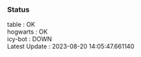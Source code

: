 ### Status


table : OK  
hogwarts : OK  
icy-bot : DOWN  
Latest Update : 2023-08-20 14:05:47.661140
